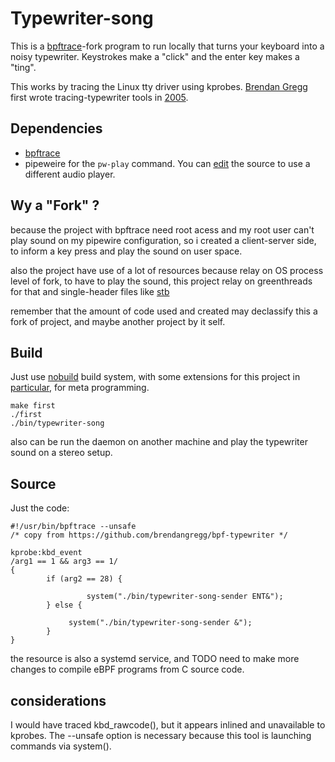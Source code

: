 # Typewriter-song

This is a [bpftrace]-fork program to run locally that turns your keyboard into a noisy typewriter. Keystrokes make a "click" and the enter key makes a "ting".

This works by tracing the Linux tty driver using kprobes. [Brendan Gregg](ttps://github.com/brendangregg) first wrote tracing-typewriter tools in [2005](https://github.com/brendangregg/bpf-typewriter).

## Dependencies

- [bpftrace]
- pipeweire for the `pw-play` command. You can [edit](https://github.com/haller33/typewriter-song/blob/427ee58569e837c6b8a7231f400a7e3771cac28a/src/typewriter-song-daemon.c#L75) the source to use a different audio player.

## Wy a "Fork" ?

because the project with bpftrace need root acess and my root user can't play sound on my pipewire 
configuration, so i created a client-server side, to inform a key press and play the sound on user space. 

also the project have use of a lot of resources because relay on OS process level of fork, to have to play 
the sound, this project relay on greenthreads for that and single-header files like [stb](https://github.com/nothings/stb)

remember that the amount of code used and created may declassify this a fork of project, and maybe another project by it self.

## Build

Just use [nobuild](https://github.com/tsoding/nobuild) build system, with some extensions for this project in [particular](https://github.com/haller33/typewriter-song/blob/master/include/nobuild_extended.h), 
for meta programming.

```
make first
./first 
./bin/typewriter-song
```

also can be run the daemon on another machine and play the typewriter sound on a stereo setup.

## Source

Just the code:

```
#!/usr/bin/bpftrace --unsafe
/* copy from https://github.com/brendangregg/bpf-typewriter */

kprobe:kbd_event
/arg1 == 1 && arg3 == 1/
{
        if (arg2 == 28) {
	
                 system("./bin/typewriter-song-sender ENT&");
        } else {
       
	         system("./bin/typewriter-song-sender &");
        }
}

```

the resource is also a systemd service, and TODO need to make more changes to compile eBPF programs from C source code.

## considerations

I would have traced kbd_rawcode(), but it appears inlined and unavailable to kprobes. The --unsafe option is necessary because this tool is launching commands via system().

[bpftrace]: https://github.com/iovisor/bpftrace
[2005]: http://www.brendangregg.com/specials.html#typewriter
